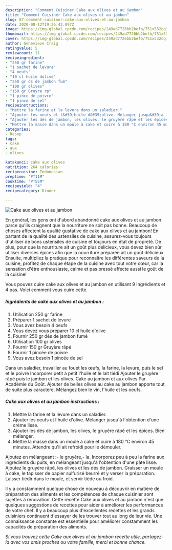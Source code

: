 ```yaml
---
description: "Comment Cuisiner Cake aux olives et au jambon"
title: "Comment Cuisiner Cake aux olives et au jambon"
slug: 87-comment-cuisiner-cake-aux-olives-et-au-jambon
date: 2020-08-12T19:36:42.097Z
image: https://img-global.cpcdn.com/recipes/249ad7726bb2befb/751x532cq70/cake-aux-olives-et-au-jambon-photo-principale-de-la-recette.jpg
thumbnail: https://img-global.cpcdn.com/recipes/249ad7726bb2befb/751x532cq70/cake-aux-olives-et-au-jambon-photo-principale-de-la-recette.jpg
cover: https://img-global.cpcdn.com/recipes/249ad7726bb2befb/751x532cq70/cake-aux-olives-et-au-jambon-photo-principale-de-la-recette.jpg
author: Genevieve Craig
ratingvalue: 5
reviewcount: 11
recipeingredient:
- "250 gr farine"
- "1 sachet de levure"
- "4 oeufs"
- "10 cl huile dolive"
- "250 gr ds de jambon fum"
- "100 gr olives"
- "150 gr Gruyre rp"
- "1 pince de poivre"
- "1 pince de sel"
recipeinstructions:
- "Mettre la farine et la levure dans un saladier."
- "Ajouter les oeufs et l&#39;huile d&#39;olive. Mélanger jusqu&#39;à l&#39;obtention d&#39;une crème lisse."
- "Ajouter les dés de jambon, les olives, le gruyère râpé et les épices. Bien mélanger."
- "Mettre la masse dans un moule à cake et cuire à 180 °C environ 45 minutes. Attendre qu&#39;il ait refroidi pour le démouler."
categories:
- Resep
tags:
- cake
- aux
- olives

katakunci: cake aux olives 
nutrition: 264 calories
recipecuisine: Indonesian
preptime: "PT11M"
cooktime: "PT55M"
recipeyield: "4"
recipecategory: Dinner

---
```



![Cake aux olives et au jambon](https://img-global.cpcdn.com/recipes/249ad7726bb2befb/751x532cq70/cake-aux-olives-et-au-jambon-photo-principale-de-la-recette.jpg)

En général, les gens ont d'abord abandonné cake aux olives et au jambon parce qu'ils craignent que la nourriture ne soit pas bonne. Beaucoup de choses affectent la qualité gustative de cake aux olives et au jambon! En partant de la qualité des ustensiles de cuisine, assurez-vous toujours d'utiliser de bons ustensiles de cuisine et toujours en état de propreté. De plus, pour que la nourriture ait un goût plus délicieux, vous devez bien sûr utiliser diverses épices afin que la nourriture préparée ait un goût délicieux. Ensuite, multipliez la pratique pour reconnaître les différentes saveurs de la cuisine, profitez de chaque étape de la cuisine avec tout votre cœur, car la sensation d'être enthousiaste, calme et pas pressé affecte aussi le goût de la cuisine!

<!--inarticleads1-->

Vous pouvez cuire cake aux olives et au jambon en utilisant 9 Ingrédients et 4 pas. Voici comment vous cuire cette.

##### Ingrédients de cake aux olives et au jambon :

1. Utilisation 250 gr farine
1. Préparer 1 sachet de levure
1. Vous avez besoin 4 oeufs
1. Vous devez vous préparer 10 cl huile d&#39;olive
1. Fournir 250 gr dés de jambon fumé
1. Utilisation 100 gr olives
1. Fournir 150 gr Gruyère râpé
1. Fournir 1 pincée de poivre
1. Vous avez besoin 1 pincée de sel


Dans un saladier, travailler au fouet les œufs, la farine, la levure, puis le sel et le poivre Incorporer petit à petit l&#39;huile et le lait tiédi Ajouter le gruyère râpé puis le jambon et les olives. Cake au jambon et aux olives Par Académie du Goût. Ajouter de belles olives au cake au jambon apporte tout de suite plus caractère. Mélangez bien le vin, l&#39;huile et les oeufs. 

<!--inarticleads2-->

##### Cake aux olives et au jambon instructions :

1. Mettre la farine et la levure dans un saladier.
1. Ajouter les oeufs et l&#39;huile d&#39;olive. Mélanger jusqu&#39;à l&#39;obtention d&#39;une crème lisse.
1. Ajouter les dés de jambon, les olives, le gruyère râpé et les épices. Bien mélanger.
1. Mettre la masse dans un moule à cake et cuire à 180 °C environ 45 minutes. Attendre qu&#39;il ait refroidi pour le démouler.


Ajoutez en mélangeant :- le gruyère,- la. Incorporez peu à peu la farine aux ingrédients du puits, en mélangeant jusqu&#39;à l&#39;obtention d&#39;une pâte lisse. Ajoutez le gruyère râpé, les olives et les dés de jambon. Graisser un moule à cake, le tapisser de papier sulfurisé beurré et y verser la préparation. Laisser tiédir dans le moule, et servir tiède ou froid. 

<!--inarticleads1-->

<p>
Il y a constamment quelque chose de nouveau à découvrir en matière de préparation des aliments et les compétences de chaque cuisinier sont sujettes à rénovation. Cette recette Cake aux olives et au jambon n'est que quelques suggestions de recettes pour aider à améliorer les performances de votre chef. Il y a beaucoup plus d'excellentes recettes et les grands cuisiniers continuent d'essayer de les trouver tout au long de leur vie. Une connaissance constante est essentielle pour améliorer constamment les capacités de préparation des aliments.
</p>

<p>
<i>Si vous trouvez cette Cake aux olives et au jambon recette utile, partagez-la avec vos amis proches ou votre famille, merci et bonne chance.</i>
</p>
